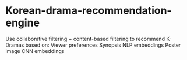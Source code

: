 # Korean-drama-recommendation-engine
Use collaborative filtering + content-based filtering to recommend K-Dramas based on:  Viewer preferences  Synopsis NLP embeddings  Poster image CNN embeddings

